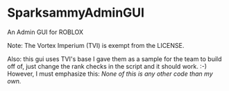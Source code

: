 # SparksammyAdminGUI
An Admin GUI for ROBLOX

Note: The Vortex Imperium (TVI) is exempt from the LICENSE.

Also: this gui uses TVI's base I gave them as a sample for the team to build off of, just change the rank checks in the script and it should work. :-)
However, I must emphasize this: *None of this is any other code than my own.*
